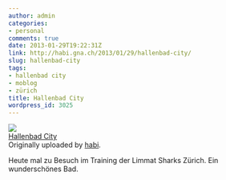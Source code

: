 ```yaml
---
author: admin
categories:
- personal
comments: true
date: 2013-01-29T19:22:31Z
link: http://habi.gna.ch/2013/01/29/hallenbad-city/
slug: hallenbad-city
tags:
- hallenbad city
- moblog
- zürich
title: Hallenbad City
wordpress_id: 3025
---
```


[![](http://farm9.staticflickr.com/8364/8427985250_d59ab2cea1_m.jpg)](http://www.flickr.com/photos/habi/8427985250/)   
[Hallenbad City](http://www.flickr.com/photos/habi/8427985250/)   
Originally uploaded by [habi](http://www.flickr.com/photos/habi/). 




Heute mal zu Besuch im Training der Limmat Sharks Zürich. Ein wunderschönes Bad. 

